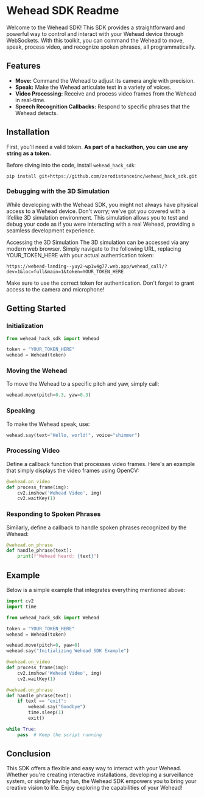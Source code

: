 # Wehead SDK Readme
Welcome to the Wehead SDK! This SDK provides a straightforward and powerful way to control and interact with your Wehead device through WebSockets. With this toolkit, you can command the Wehead to move, speak, process video, and recognize spoken phrases, all programmatically.

## Features
 - __Move:__ Command the Wehead to adjust its camera angle with precision.
 - __Speak:__ Make the Wehead articulate text in a variety of voices.
 - __Video Processing:__ Receive and process video frames from the Wehead in real-time.
 - __Speech Recognition Callbacks:__ Respond to specific phrases that the Wehead detects.

## Installation
First, you'll need a valid token. __As part of a hackathon, you can use any string as a token.__

Before diving into the code, install `wehead_hack_sdk`:

```
pip install git+https://github.com/zerodistanceinc/wehead_hack_sdk.git
```

### Debugging with the 3D Simulation
While developing with the Wehead SDK, you might not always have physical access to a Wehead device. Don't worry; we've got you covered with a lifelike 3D simulation environment. This simulation allows you to test and debug your code as if you were interacting with a real Wehead, providing a seamless development experience.

Accessing the 3D Simulation
The 3D simulation can be accessed via any modern web browser. Simply navigate to the following URL, replacing YOUR_TOKEN_HERE with your actual authentication token:

```
https://wehead-landing--yuy2-wp1w4g77.web.app/wehead_call/?dev=1&loc=full&main=1&token=YOUR_TOKEN_HERE
```

Make sure to use the correct token for authentication. Don't forget to grant access to the camera and microphone!


## Getting Started
### Initialization

```Python
from wehead_hack_sdk import Wehead

token = "YOUR_TOKEN_HERE"
wehead = Wehead(token)
```

### Moving the Wehead
To move the Wehead to a specific pitch and yaw, simply call:

```Python
wehead.move(pitch=0.3, yaw=0.3)
```

### Speaking
To make the Wehead speak, use:

```Python
wehead.say(text="Hello, world!", voice="shimmer")
```

### Processing Video
Define a callback function that processes video frames. Here's an example that simply displays the video frames using OpenCV:

```Python
@wehead.on_video
def process_frame(img):
    cv2.imshow('Wehead Video', img)
    cv2.waitKey(1)
```


### Responding to Spoken Phrases
Similarly, define a callback to handle spoken phrases recognized by the Wehead:

```Python
@wehead.on_phrase
def handle_phrase(text):
    print(f"Wehead heard: {text}")
```

## Example
Below is a simple example that integrates everything mentioned above:

```Python
import cv2
import time

from wehead_hack_sdk import Wehead

token = "YOUR_TOKEN_HERE"
wehead = Wehead(token)

wehead.move(pitch=0, yaw=0)
wehead.say("Initializing Wehead SDK Example")

@wehead.on_video
def process_frame(img):
    cv2.imshow('Wehead Video', img)
    cv2.waitKey(1)

@wehead.on_phrase
def handle_phrase(text):
    if text == "exit":
        wehead.say("Goodbye")
        time.sleep(1)
        exit()

while True:
    pass  # Keep the script running
```

## Conclusion
This SDK offers a flexible and easy way to interact with your Wehead. Whether you're creating interactive installations, developing a surveillance system, or simply having fun, the Wehead SDK empowers you to bring your creative vision to life. Enjoy exploring the capabilities of your Wehead!
